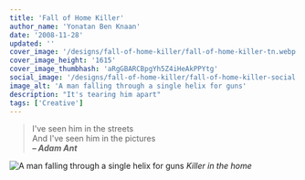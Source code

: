 ```yaml
---
title: 'Fall of Home Killer'
author_name: 'Yonatan Ben Knaan'
date: '2008-11-28'
updated: ''
cover_image: '/designs/fall-of-home-killer/fall-of-home-killer-tn.webp'
cover_image_height: '1615'
cover_image_thumbhash: 'aRgGBARCBpgYh5Z4iHeAkPPYtg'
social_image: '/designs/fall-of-home-killer/fall-of-home-killer-social.jpg'
image_alt: 'A man falling through a single helix for guns'
description: "It's tearing him apart"
tags: ['Creative']
---
```


> I've seen him in the streets  
> And I've seen him in the pictures  
> ***– Adam Ant***

![A man falling through a single helix for guns](/designs/fall-of-home-killer/fall-of-home-killer.webp)
*Killer in the home*
